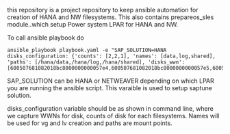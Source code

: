 this repository is a project repository to keep ansible automation for creation of HANA and NW filesystems. This also contains prepareos_sles module..which setup Power system LPAR for HANA and NW. 

To call ansible playbook do
```
ansible_playbook playbook.yaml -e "SAP_SOLUTION=HANA disks_configuration: {'counts': [2,2,1], 'names': [data,log,shared], 'paths': [/hana/data,/hana/log,/hana/shared], 'disks_wwn': [600507681082018bc8000000000057e4,600507681082018bc8000000000057e5,600507681082018bc8000000000057e6,600507681082018bc8000000000057e7,600507681082018bc8000000000057e8]}" 
```
SAP_SOLUTION can be HANA or NETWEAVER depending on which LPAR you are running the ansible script. This varaible is used to setup saptune solution.

disks_configuration variable  should be as shown in command line, where we capture WWNs for disk, counts of disk for each filesystems. Names will be used for vg and lv creation and paths are mount points.
